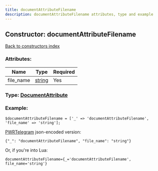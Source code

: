 ```yaml
---
title: documentAttributeFilename
description: documentAttributeFilename attributes, type and example
---
```

## Constructor: documentAttributeFilename  
[Back to constructors index](index.md)



### Attributes:

| Name     |    Type       | Required |
|----------|---------------|----------|
|file\_name|[string](../types/string.md) | Yes|



### Type: [DocumentAttribute](../types/DocumentAttribute.md)


### Example:

```
$documentAttributeFilename = ['_' => 'documentAttributeFilename', 'file_name' => 'string'];
```  

[PWRTelegram](https://pwrtelegram.xyz) json-encoded version:

```
{"_": "documentAttributeFilename", "file_name": "string"}
```


Or, if you're into Lua:  


```
documentAttributeFilename={_='documentAttributeFilename', file_name='string'}

```


